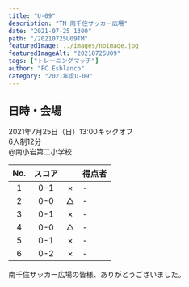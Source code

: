 ```yaml
---
title: "U-09"
description: "TM 南千住サッカー広場"
date: "2021-07-25 1300"
path: "/20210725U09TM"
featuredImage: ../images/noimage.jpg
featuredImageAlt: "20210725U09"
tags: ["トレーニングマッチ"]
author: "FC Esblanco"
category: "2021年度U-09"
---
```


## 日時・会場

2021年7月25日（日）13:00キックオフ<br>
6人制12分<br>
@南小岩第二小学校

| No.| スコア |   | 得点者  |
|:--:|:------:|:-:|:--------|
| 1  | 0-1 | × |-|
| 2  | 0-0 | △ |-|
| 3  | 0-1 | × |-|
| 4  | 0-0 | △ |-|
| 5  | 0-1 | × |-|
| 6  | 0-2 | × |-|


南千住サッカー広場の皆様、ありがとうございました。
